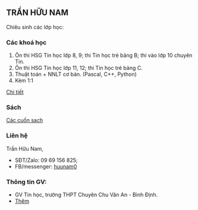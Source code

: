 ## TRẦN HỮU NAM

Chiêu sinh các lớp học:

### Các khoá học
1. Ôn thi HSG Tin học lớp 8, 9; thi Tin học trẻ bảng B; thi vào lớp 10 chuyên Tin.
2. Ôn thi HSG Tin học lớp 11, 12; thi Tin học trẻ bảng C.
3. Thuật toán + NNLT cơ bản. (Pascal, C++, Python)
4. Kèm 1:1

[Chi tiết](https://hoclen.top/thuattoan.html)

### Sách
[Các cuốn sach](https://hoclen.top/sach.html)

### Liên hệ

Trần Hữu Nam,

+ SĐT/Zalo: 09 69 156 825;
+ FB/messenger: [huunam0](https://www.facebook.com/huunam0)



### Thông tin GV:

+ GV Tin học, trường THPT Chuyên Chu Văn An - Bình Định.
+ [Thêm](https://thptccva.edu.vn/gv/thnam)
